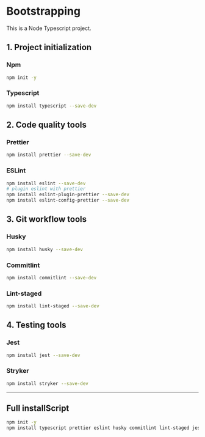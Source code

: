 # Bootstrapping

This is a Node Typescript project.

## 1. Project initialization

### Npm

```bash
npm init -y
```

### Typescript

```bash
npm install typescript --save-dev
```

## 2. Code quality tools 

### Prettier

```bash
npm install prettier --save-dev
```

### ESLint

```bash
npm install eslint --save-dev
# plugin eslint with prettier
npm install eslint-plugin-prettier --save-dev
npm install eslint-config-prettier --save-dev
```

## 3. Git workflow tools

### Husky

```bash
npm install husky --save-dev
```

### Commitlint

```bash
npm install commitlint --save-dev
```

### Lint-staged

```bash
npm install lint-staged --save-dev
```

## 4. Testing tools

### Jest

```bash
npm install jest --save-dev
```

### Stryker

```bash
npm install stryker --save-dev
```

---

## Full installScript

```bash
npm init -y
npm install typescript prettier eslint husky commitlint lint-staged jest stryker --save-dev
```